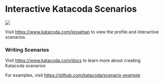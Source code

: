 # Interactive Katacoda Scenarios

[![](http://shields.katacoda.com/katacoda/jessehan/count.svg)](https://www.katacoda.com/jessehan "Get your profile on Katacoda.com")

Visit https://www.katacoda.com/jessehan to view the profile and interactive scenarios

### Writing Scenarios
Visit https://www.katacoda.com/docs to learn more about creating Katacoda scenarios

For examples, visit https://github.com/katacoda/scenario-example
